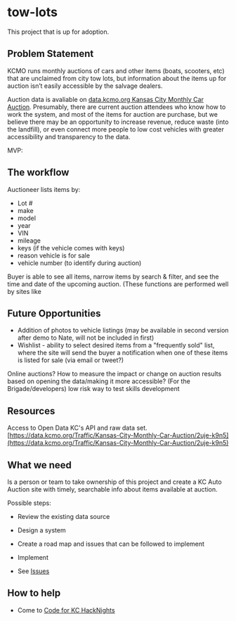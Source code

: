 # tow-lots

This project that is up for adoption.

## Problem Statement

KCMO runs monthly auctions of cars and other items (boats,
scooters, etc) that are unclaimed from city tow lots, but
information about the items up for auction isn’t easily accessible
by the salvage dealers.

Auction data is avaliable on [data.kcmo.org Kansas City Monthly Car Auction](https://data.kcmo.org/Traffic/Kansas-City-Monthly-Car-Auction/2uje-k9n5). Presumably, there
are current auction attendees who know how to work the system,
and most of the items for auction are purchase, but we believe there
may be an opportunity to increase revenue, reduce waste (into the
landfill), or even connect more people to low cost vehicles with
greater accessibility and transparency to the data.

MVP: 

## The workflow

Auctioneer lists items by:

* Lot #
* make
* model
* year
* VIN
* mileage
* keys (if the vehicle comes with keys)
* reason vehicle is for sale
* vehicle number (to identify during auction)

 Buyer is able to see all items, narrow items by search & filter, and see the time and date of the upcoming auction.
(These functions are performed well by sites like 

## Future Opportunities

* Addition of photos to vehicle listings (may be available in second version after demo to Nate, will not be included in first)
* Wishlist - ability to select desired items from a "frequently sold" list, where the site will send the buyer a notification when one of these items is listed for sale (via email or tweet?)

Online auctions? How to measure the impact or change on auction
results based on opening the data/making it more accessible? (For
the Brigade/developers) low risk way to test skills development

## Resources
Access to Open Data KC's API and raw data set.  [https://data.kcmo.org/Traffic/Kansas-City-Monthly-Car-Auction/2uje-k9n5](https://data.kcmo.org/Traffic/Kansas-City-Monthly-Car-Auction/2uje-k9n5)


## What we need

Is a person or team to take ownership of this project and create a KC Auto Auction site with timely, searchable info about items
available at auction.

Possible steps:

* Review the existing data source
* Design a system
* Create a road map and issues that can be followed to implement
* Implement


* See [Issues](https://github.com/codeforkansascity/tow-lots/issues)

## How to help

* Come to [Code for KC HackNights](http://www.meetup.com/KCBrigade/)
